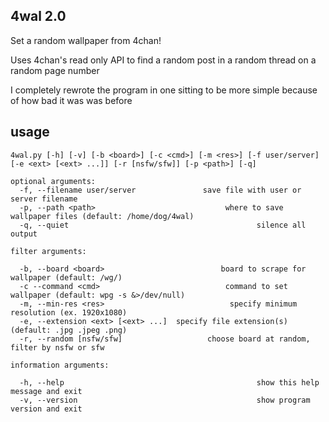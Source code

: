 ## 4wal 2.0

Set a random wallpaper from 4chan!

Uses 4chan's read only API to find a random post in a random thread on a random page number

I completely rewrote the program in one sitting to be more simple because of how bad it was was before

## usage
```
4wal.py [-h] [-v] [-b <board>] [-c <cmd>] [-m <res>] [-f user/server] [-e <ext> [<ext> ...]] [-r [nsfw/sfw]] [-p <path>] [-q]

optional arguments:
  -f, --filename user/server               save file with user or server filename
  -p, --path <path>                             where to save wallpaper files (default: /home/dog/4wal)
  -q, --quiet                                          silence all output

filter arguments:

  -b, --board <board>                          board to scrape for wallpaper (default: /wg/)
  -c --command <cmd>                            command to set wallpaper (default: wpg -s &>/dev/null)
  -m, --min-res <res>                            specify minimum resolution (ex. 1920x1080)
  -e, --extension <ext> [<ext> ...]  specify file extension(s) (default: .jpg .jpeg .png)
  -r, --random [nsfw/sfw]                   choose board at random, filter by nsfw or sfw

information arguments:

  -h, --help                                           show this help message and exit
  -v, --version                                        show program version and exit

```

